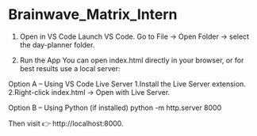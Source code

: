# Brainwave_Matrix_Intern
1. Open in VS Code
   Launch VS Code.
   Go to File → Open Folder → select the day-planner folder.

2. Run the App
   You can open index.html directly in your browser,
   or for best results use a local server:

Option A – Using VS Code Live Server
1.Install the Live Server extension.
2.Right-click index.html → Open with Live Server.

Option B – Using Python (if installed)
python -m http.server 8000


Then visit 👉 http://localhost:8000.
